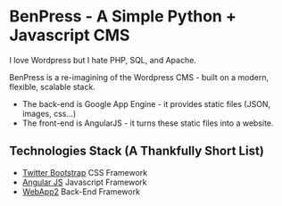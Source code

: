 # BenPress - A Simple Python + Javascript CMS

I love Wordpress but I hate PHP, SQL, and Apache.

BenPress is a re-imagining of the Wordpress CMS - built on a modern, flexible, scalable stack.

- The back-end is Google App Engine - it provides static files (JSON, images, css...)
- The front-end is AngularJS - it turns these static files into a website.



Technologies Stack (A Thankfully Short List)
--------------------------------------------
+ [Twitter Bootstrap](http://twitter.github.com/bootstrap/) CSS Framework
+ [Angular JS](http://twitter.github.com/bootstrap/) Javascript Framework
+ [WebApp2](http://twitter.github.com/bootstrap/) Back-End Framework

